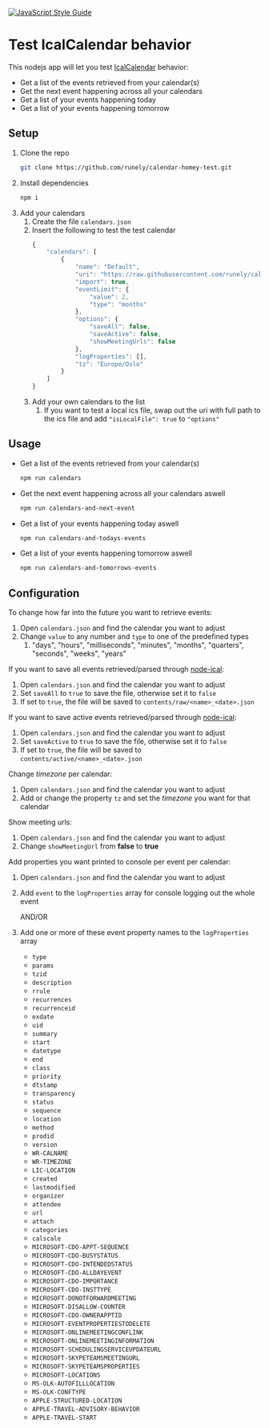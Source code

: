 ﻿[![JavaScript Style Guide](https://img.shields.io/badge/code_style-standard-brightgreen.svg)](https://standardjs.com)

# Test IcalCalendar behavior

This nodejs app will let you test [IcalCalendar](https://github.com/runely/calendar-homey) behavior:

* Get a list of the events retrieved from your calendar(s)
* Get the next event happening across all your calendars
* Get a list of your events happening today
* Get a list of your events happening tomorrow

## Setup

1. Clone the repo
    ```bash
    git clone https://github.com/runely/calendar-homey-test.git
    ```
1. Install dependencies
    ```bash
    npm i
    ```
1. Add your calendars
    1. Create the file `calendars.json`
    1. Insert the following to test the test calendar
        ```javascript
        {
            "calendars": [
                {
                    "name": "Default",
                    "uri": "https://raw.githubusercontent.com/runely/calendar-homey-test/master/calendars/default.ics",
                    "import": true,
                    "eventLimit": {
                        "value": 2,
                        "type": "months"
                    },
                    "options": {
                        "saveAll": false,
                        "saveActive": false,
                        "showMeetingUrls": false
                    },
                    "logProperties": [],
                    "tz": "Europe/Oslo"
                }
            ]
        }
        ```
    1. Add your own calendars to the list
        1. If you want to test a local ics file, swap out the uri with full path to the ics file and add `"isLocalFile": true` to `"options"`

## Usage

* Get a list of the events retrieved from your calendar(s)
    ```bash
    npm run calendars
    ```
* Get the next event happening across all your calendars aswell
    ```bash
    npm run calendars-and-next-event
    ```
* Get a list of your events happening today aswell
    ```bash
    npm run calendars-and-todays-events
    ```
* Get a list of your events happening tomorrow aswell
    ```bash
    npm run calendars-and-tomorrows-events
    ```

## Configuration

To change how far into the future you want to retrieve events:
1. Open `calendars.json` and find the calendar you want to adjust
1. Change `value` to any number and `type` to one of the predefined types
    1. "days", "hours", "milliseconds", "minutes", "months", "quarters", "seconds", "weeks", "years"

If you want to save all events retrieved/parsed through [node-ical](https://github.com/jens-maus/node-ical):
1. Open `calendars.json` and find the calendar you want to adjust
1. Set `saveAll` to `true` to save the file, otherwise set it to `false`
1. If set to `true`, the file will be saved to `contents/raw/<name>_<date>.json`

If you want to save active events retrieved/parsed through [node-ical](https://github.com/jens-maus/node-ical):
1. Open `calendars.json` and find the calendar you want to adjust
1. Set `saveActive` to `true` to save the file, otherwise set it to `false`
1. If set to `true`, the file will be saved to `contents/active/<name>_<date>.json`

Change *timezone* per calendar:
1. Open `calendars.json` and find the calendar you want to adjust
1. Add or change the property `tz` and set the *timezone* you want for that calendar

Show meeting urls:
1. Open `calendars.json` and find the calendar you want to adjust
1. Change `showMeetingUrl` from **false** to **true**

Add properties you want printed to console per event per calendar:
1. Open `calendars.json` and find the calendar you want to adjust
1. Add `event` to the `logProperties` array for console logging out the whole event

    AND/OR

1. Add one or more of these event property names to the `logProperties` array
    - `type`
    - `params`
    - `tzid`
    - `description`
    - `rrule`
    - `recurrences`
    - `recurrenceid`
    - `exdate`
    - `uid`
    - `summary`
    - `start`
    - `datetype`
    - `end`
    - `class`
    - `priority`
    - `dtstamp`
    - `transparency`
    - `status`
    - `sequence`
    - `location`
    - `method`
    - `prodid`
    - `version`
    - `WR-CALNAME`
    - `WR-TIMEZONE`
    - `LIC-LOCATION`
    - `created`
    - `lastmodified`
    - `organizer`
    - `attendee`
    - `url`
    - `attach`
    - `categories`
    - `calscale`
    - `MICROSOFT-CDO-APPT-SEQUENCE`
    - `MICROSOFT-CDO-BUSYSTATUS`
    - `MICROSOFT-CDO-INTENDEDSTATUS`
    - `MICROSOFT-CDO-ALLDAYEVENT`
    - `MICROSOFT-CDO-IMPORTANCE`
    - `MICROSOFT-CDO-INSTTYPE`
    - `MICROSOFT-DONOTFORWARDMEETING`
    - `MICROSOFT-DISALLOW-COUNTER`
    - `MICROSOFT-CDO-OWNERAPPTID`
    - `MICROSOFT-EVENTPROPERTIESTODELETE`
    - `MICROSOFT-ONLINEMEETINGCONFLINK`
    - `MICROSOFT-ONLINEMEETINGINFORMATION`
    - `MICROSOFT-SCHEDULINGSERVICEUPDATEURL`
    - `MICROSOFT-SKYPETEAMSMEETINGURL`
    - `MICROSOFT-SKYPETEAMSPROPERTIES`
    - `MICROSOFT-LOCATIONS`
    - `MS-OLK-AUTOFILLLOCATION`
    - `MS-OLK-CONFTYPE`
    - `APPLE-STRUCTURED-LOCATION`
    - `APPLE-TRAVEL-ADVISORY-BEHAVIOR`
    - `APPLE-TRAVEL-START`
